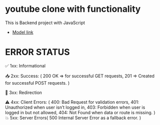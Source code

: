 # youtube clone with functionality

This is Backend project with JavaScript
- [Model link](https://app.eraser.io/workspace/YtPqZ1VogxGy1jzIDkzj?origin=share)

# ERROR STATUS

✅ 1xx: Informational

📥 2xx: Success: (
        200 OK => for successful GET requests,
        201 =>  Created for successful POST requests.
)

🚫 3xx: Redirection

⚠️ 4xx: Client Errors: (
        400: Bad Request for validation errors,
        401: Unauthorized when user isn’t logged in,
        403: Forbidden when user is logged in but not allowed,
        404: Not Found when data or route is missing.
        )
💥 5xx: Server Errors(
        500 Internal Server Error as a fallback error.
        )